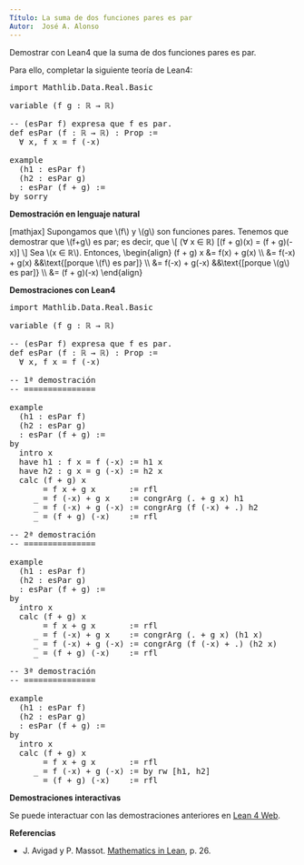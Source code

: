 ```yaml
---
Título: La suma de dos funciones pares es par
Autor:  José A. Alonso
---
```


Demostrar con Lean4 que la suma de dos funciones pares es par.

Para ello, completar la siguiente teoría de Lean4:

<pre lang="lean">
import Mathlib.Data.Real.Basic

variable (f g : ℝ → ℝ)

-- (esPar f) expresa que f es par.
def esPar (f : ℝ → ℝ) : Prop :=
  ∀ x, f x = f (-x)

example
  (h1 : esPar f)
  (h2 : esPar g)
  : esPar (f + g) :=
by sorry
</pre>
<!--more-->

<b>Demostración en lenguaje natural</b>

[mathjax]
Supongamos que \\(f\\) y \\(g\\) son funciones pares. Tenemos que demostrar que \\(f+g\\) es par; es decir, que
\\[ (∀ x ∈ ℝ) [(f + g)(x) = (f + g)(-x)] \\]
Sea \\(x ∈ ℝ\\). Entonces,
\\begin{align}
   (f + g) x &= f(x) + g(x)   \\\\
             &= f(-x) + g(x)  &&\\text{[porque \\(f\\) es par]} \\\\
             &= f(-x) + g(-x) &&\\text{[porque \\(g\\) es par]} \\\\
             &= (f + g)(-x)
\\end{align}

<b>Demostraciones con Lean4</b>

<pre lang="lean">
import Mathlib.Data.Real.Basic

variable (f g : ℝ → ℝ)

-- (esPar f) expresa que f es par.
def esPar (f : ℝ → ℝ) : Prop :=
  ∀ x, f x = f (-x)

-- 1ª demostración
-- ===============

example
  (h1 : esPar f)
  (h2 : esPar g)
  : esPar (f + g) :=
by
  intro x
  have h1 : f x = f (-x) := h1 x
  have h2 : g x = g (-x) := h2 x
  calc (f + g) x
       = f x + g x       := rfl
     _ = f (-x) + g x    := congrArg (. + g x) h1
     _ = f (-x) + g (-x) := congrArg (f (-x) + .) h2
     _ = (f + g) (-x)    := rfl

-- 2ª demostración
-- ===============

example
  (h1 : esPar f)
  (h2 : esPar g)
  : esPar (f + g) :=
by
  intro x
  calc (f + g) x
       = f x + g x       := rfl
     _ = f (-x) + g x    := congrArg (. + g x) (h1 x)
     _ = f (-x) + g (-x) := congrArg (f (-x) + .) (h2 x)
     _ = (f + g) (-x)    := rfl

-- 3ª demostración
-- ===============

example
  (h1 : esPar f)
  (h2 : esPar g)
  : esPar (f + g) :=
by
  intro x
  calc (f + g) x
       = f x + g x       := rfl
     _ = f (-x) + g (-x) := by rw [h1, h2]
     _ = (f + g) (-x)    := rfl
</pre>

<b>Demostraciones interactivas</b>

Se puede interactuar con las demostraciones anteriores en <a href="https://live.lean-lang.org/#url=https://raw.githubusercontent.com/jaalonso/Calculemus2/main/src/Suma_funciones_pares.lean" rel="noopener noreferrer" target="_blank">Lean 4 Web</a>.

<b>Referencias</b>

<ul>
<li> J. Avigad y P. Massot. <a href="https://bit.ly/3U4UjBk">Mathematics in Lean</a>, p. 26.</li>
</ul>
